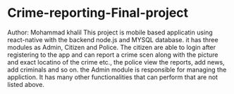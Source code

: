 # Crime-reporting-Final-project
Author: Mohammad khalil
This project is mobile based applicatin using react-native with the backend node.js and MYSQL database. it has three modules as Admin, Citizen and Police.
The citizen are able to login after registering to the app and can report a crime scen along with the picture and exact locatino of the crime etc., the police view the reports, add news, add criminals and so on.
the Admin module is responsible for managing the appliction.
It has many other functionalities that can perform that are not listed above.
